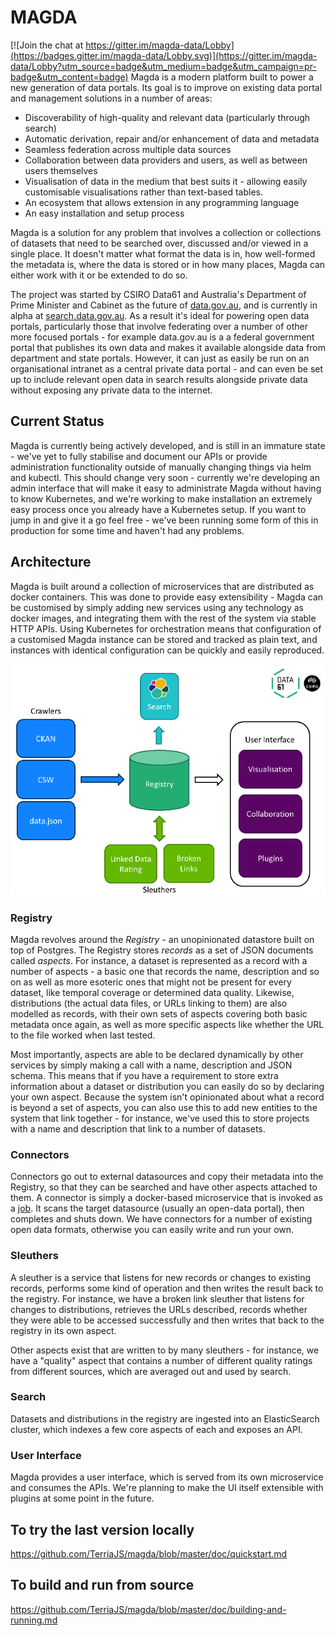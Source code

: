 # MAGDA

[![Join the chat at https://gitter.im/magda-data/Lobby](https://badges.gitter.im/magda-data/Lobby.svg)](https://gitter.im/magda-data/Lobby?utm_source=badge&utm_medium=badge&utm_campaign=pr-badge&utm_content=badge)
Magda is a modern platform built to power a new generation of data portals. Its goal is to improve on existing data portal and management solutions in a number of areas:

- Discoverability of high-quality and relevant data (particularly through search)
- Automatic derivation, repair and/or enhancement of data and metadata
- Seamless federation across multiple data sources
- Collaboration between data providers and users, as well as between users themselves
- Visualisation of data in the medium that best suits it - allowing easily customisable visualisations rather than text-based tables.
- An ecosystem that allows extension in any programming language
- An easy installation and setup process

Magda is a solution for any problem that involves a collection or collections of datasets that need to be searched over, discussed and/or viewed in a single place. It doesn't matter what format the data is in, how well-formed the metadata is, where the data is stored or in how many places, Magda can either work with it or be extended to do so.

The project was started by CSIRO Data61 and Australia's Department of Prime Minister and Cabinet as the future of [data.gov.au](https://data.gov.au), and is currently in alpha at [search.data.gov.au](https://search.data.gov.au). As a result it's ideal for powering open data portals, particularly those that involve federating over a number of other more focused portals - for example data.gov.au is a a federal government portal that publishes its own data and makes it available alongside data from department and state portals. However, it can just as easily be run on an organisational intranet as a central private data portal - and can even be set up to include relevant open data in search results alongside private data without exposing any private data to the internet.

## Current Status
Magda is currently being actively developed, and is still in an immature state - we've yet to fully stabilise and document our APIs or provide administration functionality outside of manually changing things via helm and kubectl. This should change very soon - currently we're developing an admin interface that will make it easy to administrate Magda without having to know Kubernetes, and we're working to make installation an extremely easy process once you already have a Kubernetes setup. If you want to jump in and give it a go feel free - we've been running some form of this in production for some time and haven't had any problems.

## Architecture
Magda is built around a collection of microservices that are distributed as docker containers. This was done to provide easy extensibility - Magda can be customised by simply adding new services using any technology as docker images, and integrating them with the rest of the system via stable HTTP APIs. Using Kubernetes for orchestration means that configuration of a customised Magda instance can be stored and tracked as plain text, and instances with identical configuration can be quickly and easily reproduced.

![Magda Architecture Diagram](doc/magda-basic-architecture.png)

### Registry
Magda revolves around the _Registry_ - an unopinionated datastore built on top of Postgres. The Registry stores _records_ as a set of JSON documents called _aspects_. For instance, a dataset is represented as a record with a number of aspects - a basic one that records the name, description and so on as well as more esoteric ones that might not be present for every dataset, like temporal coverage or determined data quality. Likewise, distributions (the actual data files, or URLs linking to them) are also modelled as records, with their own sets of aspects covering both basic metadata once again, as well as more specific aspects like whether the URL to the file worked when last tested.

Most importantly, aspects are able to be declared dynamically by other services by simply making a call with a name, description and JSON schema. This means that if you have a requirement to store extra information about a dataset or distribution you can easily do so by declaring your own aspect. Because the system isn't opinionated about what a record is beyond a set of aspects, you can also use this to add new entities to the system that link together - for instance, we've used this to store projects with a name and description that link to a number of datasets.

### Connectors
Connectors go out to external datasources and copy their metadata into the Registry, so that they can be searched and have other aspects attached to them. A connector is simply a docker-based microservice that is invoked as a [job](https://kubernetes.io/docs/concepts/workloads/controllers/jobs-run-to-completion/). It scans the target datasource (usually an open-data portal), then completes and shuts down. We have connectors for a number of existing open data formats, otherwise you can easily write and run your own.

### Sleuthers
A sleuther is a service that listens for new records or changes to existing records, performs some kind of operation and then writes the result back to the registry. For instance, we have a broken link sleuther that listens for changes to distributions, retrieves the URLs described, records whether they were able to be accessed successfully and then writes that back to the registry in its own aspect.

Other aspects exist that are written to by many sleuthers - for instance, we have a "quality" aspect that contains a number of different quality ratings from different sources, which are averaged out and used by search.

### Search
Datasets and distributions in the registry are ingested into an ElasticSearch cluster, which indexes a few core aspects of each and exposes an API.

### User Interface
Magda provides a user interface, which is served from its own microservice and consumes the APIs. We're planning to make the UI itself extensible with plugins at some point in the future.

## To try the last version locally
https://github.com/TerriaJS/magda/blob/master/doc/quickstart.md

## To build and run from source
https://github.com/TerriaJS/magda/blob/master/doc/building-and-running.md
